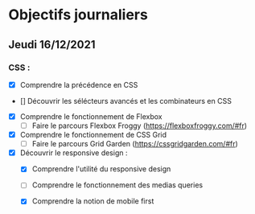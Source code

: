 # Objectifs journaliers

## Jeudi 16/12/2021

### CSS : 
* [x] Comprendre la précédence en CSS
* [] Découvrir les sélécteurs avancés et les combinateurs en CSS
* [x] Comprendre le fonctionnement de Flexbox
    * [ ] Faire le parcours Flexbox Froggy (https://flexboxfroggy.com/#fr)
* [x] Comprendre le fonctionnement de CSS Grid
    * [ ] Faire le parcours Grid Garden (https://cssgridgarden.com/#fr)

* [x] Découvrir le responsive design :
    * [x] Comprendre l'utilité du responsive design
    * [ ] Comprendre le fonctionnement des medias queries
    * [x] Comprendre la notion de mobile first





